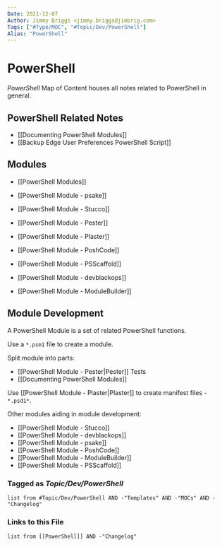 ```yaml
---
Date: 2021-12-07
Author: Jimmy Briggs <jimmy.briggs@jimbrig.com>
Tags: ["#Type/MOC", "#Topic/Dev/PowerShell"]
Alias: "PowerShell"
---
```


# PowerShell

*PowerShell* Map of Content houses all notes related to PowerShell in general.

## PowerShell Related Notes 

- [[Documenting PowerShell Modules]]
- [[Backup Edge User Preferences PowerShell Script]]

## Modules

- [[PowerShell Modules]]

- [[PowerShell Module - psake]]
- [[PowerShell Module - Stucco]]
- [[PowerShell Module - Pester]]
- [[PowerShell Module - Plaster]]
- [[PowerShell Module - PoshCode]]
- [[PowerShell Module - PSScaffold]]
- [[PowerShell Module - devblackops]]
- [[PowerShell Module - ModuleBuilder]]

## Module Development

A PowerShell Module is a set of related PowerShell functions.

Use a `*.psm1` file to create a module.

Split module into parts:
- [[PowerShell Module - Pester|Pester]] Tests
- [[Documenting PowerShell Modules]]

Use [[PowerShell Module - Plaster|Plaster]] to create manifest files - `*.psd1*`.

Other modules aiding in module development:
- [[PowerShell Module - Stucco]]
- [[PowerShell Module - devblackops]]
- [[PowerShell Module - psake]]
- [[PowerShell Module - PoshCode]]
- [[PowerShell Module - ModuleBuilder]]
- [[PowerShell Module - PSScaffold]]

### Tagged as *Topic/Dev/PowerShell*

```dataview
list from #Topic/Dev/PowerShell AND -"Templates" AND -"MOCs" AND -"Changelog"
```

### Links to this File

```dataview
list from [[PowerShell]] AND -"Changelog"
```